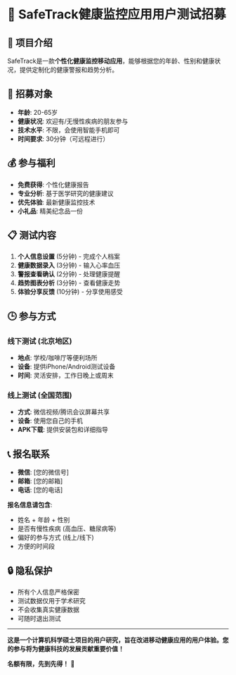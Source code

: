 # 🏥 SafeTrack健康监控应用用户测试招募

## 📱 项目介绍
SafeTrack是一款**个性化健康监控移动应用**，能够根据您的年龄、性别和健康状况，提供定制化的健康警报和趋势分析。

## 🎯 招募对象
- **年龄**: 20-65岁
- **健康状况**: 欢迎有/无慢性疾病的朋友参与
- **技术水平**: 不限，会使用智能手机即可
- **时间要求**: 30分钟（可远程进行）

## 💰 参与福利
- **免费获得**: 个性化健康报告
- **专业分析**: 基于医学研究的健康建议  
- **优先体验**: 最新健康监控技术
- **小礼品**: 精美纪念品一份

## 📋 测试内容
1. **个人信息设置** (5分钟) - 完成个人档案
2. **健康数据录入** (3分钟) - 输入心率血压
3. **警报查看确认** (2分钟) - 处理健康提醒
4. **趋势图表分析** (3分钟) - 查看健康走势
5. **体验分享反馈** (10分钟) - 分享使用感受

## 🕒 参与方式
### 线下测试 (北京地区)
- **地点**: 学校/咖啡厅等便利场所
- **设备**: 提供iPhone/Android测试设备
- **时间**: 灵活安排，工作日晚上或周末

### 线上测试 (全国范围)
- **方式**: 微信视频/腾讯会议屏幕共享
- **设备**: 使用您自己的手机
- **APK下载**: 提供安装包和详细指导

## 📞 报名联系
- **微信**: [您的微信号]
- **邮箱**: [您的邮箱]  
- **电话**: [您的电话]

**报名信息请包含**:
- 姓名 + 年龄 + 性别
- 是否有慢性疾病 (高血压、糖尿病等)
- 偏好的参与方式 (线上/线下)
- 方便的时间段

## 🔒 隐私保护
- 所有个人信息严格保密
- 测试数据仅用于学术研究
- 不会收集真实健康数据
- 可随时退出测试

---

**这是一个计算机科学硕士项目的用户研究，旨在改进移动健康应用的用户体验。您的参与将为健康科技的发展贡献重要价值！**

**名额有限，先到先得！** 🚀